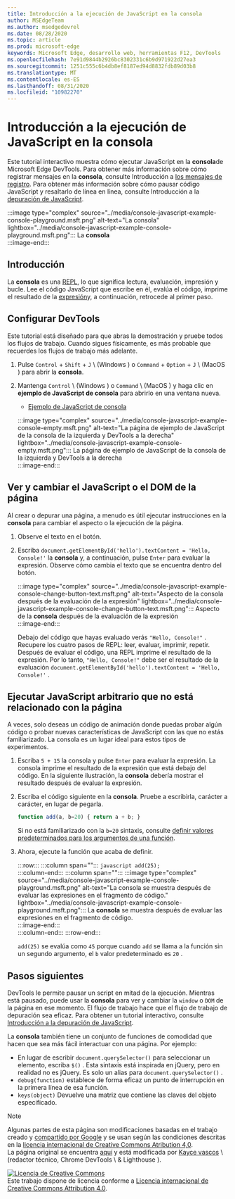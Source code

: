 ```yaml
---
title: Introducción a la ejecución de JavaScript en la consola
author: MSEdgeTeam
ms.author: msedgedevrel
ms.date: 08/28/2020
ms.topic: article
ms.prod: microsoft-edge
keywords: Microsoft Edge, desarrollo web, herramientas F12, DevTools
ms.openlocfilehash: 7e91d9844b2926bc8302331c6b9d971922d27ea3
ms.sourcegitcommit: 1251c555c6b4db8ef8187ed94d8832fdb89d03b8
ms.translationtype: MT
ms.contentlocale: es-ES
ms.lasthandoff: 08/31/2020
ms.locfileid: "10982270"
---
```

<!-- Copyright Kayce Basques 

   Licensed under the Apache License, Version 2.0 (the "License");
   you may not use this file except in compliance with the License.
   You may obtain a copy of the License at

       https://www.apache.org/licenses/LICENSE-2.0

   Unless required by applicable law or agreed to in writing, software
   distributed under the License is distributed on an "AS IS" BASIS,
   WITHOUT WARRANTIES OR CONDITIONS OF ANY KIND, either express or implied.
   See the License for the specific language governing permissions and
   limitations under the License.  -->







# Introducción a la ejecución de JavaScript en la consola   



Este tutorial interactivo muestra cómo ejecutar JavaScript en la **consola**de Microsoft Edge DevTools.  Para obtener más información sobre cómo registrar mensajes en la **consola**, consulte Introducción a [los mensajes de registro][DevToolsConsoleLoggingMessages].  Para obtener más información sobre cómo pausar código JavaScript y resaltarlo de línea en línea, consulte Introducción a la [depuración de JavaScript][DevToolsJavascriptIndex].  

:::image type="complex" source="../media/console-javascript-example-console-playground.msft.png" alt-text="La consola" lightbox="../media/console-javascript-example-console-playground.msft.png":::
   La **consola**  
:::image-end:::  

## Introducción   

La **consola** es una [REPL][WikiReadEvalPrintLoop], lo que significa lectura, evaluación, impresión y bucle.  Lee el código JavaScript que escribe en él, evalúa el código, imprime el resultado de la [expresión][2alityExpressionsVersusStatements]y, a continuación, retrocede al primer paso.  

## Configurar DevTools   

Este tutorial está diseñado para que abras la demostración y pruebe todos los flujos de trabajo.  Cuando sigues físicamente, es más probable que recuerdes los flujos de trabajo más adelante.

1.  Pulse `Control` + `Shift` + `J` \ (Windows \) o `Command` + `Option` + `J` \ (MacOS \) para abrir la **consola**.  
1.  Mantenga `Control` \ (Windows \) o `Command` \ (MacOS \) y haga clic en **ejemplo de JavaScript de consola** para abrirlo en una ventana nueva.  
    
    *   [Ejemplo de JavaScript de consola][GlitchConsoleJavascriptExample]  
    
    :::image type="complex" source="../media/console-javascript-example-console-empty.msft.png" alt-text="La página de ejemplo de JavaScript de la consola de la izquierda y DevTools a la derecha" lightbox="../media/console-javascript-example-console-empty.msft.png":::
       La página de ejemplo de JavaScript de la consola de la izquierda y DevTools a la derecha  
    :::image-end:::  
    
## Ver y cambiar el JavaScript o el DOM de la página   

Al crear o depurar una página, a menudo es útil ejecutar instrucciones en la **consola** para cambiar el aspecto o la ejecución de la página.  
    
1.  Observe el texto en el botón.  
1.  Escriba `document.getElementById('hello').textContent = 'Hello, Console!'` la **consola** y, a continuación, pulse `Enter` para evaluar la expresión.  Observe cómo cambia el texto que se encuentra dentro del botón.  
    
    :::image type="complex" source="../media/console-javascript-example-console-change-button-text.msft.png" alt-text="Aspecto de la consola después de la evaluación de la expresión" lightbox="../media/console-javascript-example-console-change-button-text.msft.png":::
       Aspecto de la **consola** después de la evaluación de la expresión  
    :::image-end:::  
    
    Debajo del código que hayas evaluado verás `"Hello, Console!"` .  Recupere los cuatro pasos de REPL: leer, evaluar, imprimir, repetir.  Después de evaluar el código, una REPL imprime el resultado de la expresión.  Por lo tanto, `"Hello, Console!"` debe ser el resultado de la evaluación `document.getElementById('hello').textContent = 'Hello, Console!'` .  
    
## Ejecutar JavaScript arbitrario que no está relacionado con la página   

A veces, solo deseas un código de animación donde puedas probar algún código o probar nuevas características de JavaScript con las que no estás familiarizado.  La consola es un lugar ideal para estos tipos de experimentos.  

1.  Escriba `5 + 15` la consola y pulse `Enter` para evaluar la expresión. La consola imprime el resultado de la expresión que está debajo del código.  En la siguiente ilustración, la **consola** debería mostrar el resultado después de evaluar la expresión.  

1.  Escriba el código siguiente en la **consola**.  Pruebe a escribirla, carácter a carácter, en lugar de pegarla.  
    
    ```javascript
    function add(a, b=20) { return a + b; }
    ```  
    
    Si no está familiarizado con la `b=20` sintaxis, consulte [definir valores predeterminados para los argumentos de una función][Esma6DefaultParameterValues].  
    
1.  Ahora, ejecute la función que acaba de definir.  
    
    :::row:::
       :::column span="":::
          ```javascript
          add(25);
          ```  
       :::column-end:::
       :::column span="":::
          :::image type="complex" source="../media/console-javascript-example-console-playground.msft.png" alt-text="La consola se muestra después de evaluar las expresiones en el fragmento de código." lightbox="../media/console-javascript-example-console-playground.msft.png":::
             La **consola** se muestra después de evaluar las expresiones en el fragmento de código.  
          :::image-end:::  
       :::column-end:::
    :::row-end:::
    
    `add(25)` se evalúa como `45` porque cuando `add` se llama a la función sin un segundo argumento, el `b` valor predeterminado es `20` .  

## Pasos siguientes   

<!--See [Run JavaScript][DevToolsConsoleReference] to explore more features related to running JavaScript in the Console.  -->  

<!--todo: add console reference (run javascript) section when available  -->  

DevTools le permite pausar un script en mitad de la ejecución.  Mientras está pausado, puede usar la **consola** para ver y cambiar la `window` o `DOM` de la página en ese momento.  El flujo de trabajo hace que el flujo de trabajo de depuración sea eficaz.  Para obtener un tutorial interactivo, consulte [Introducción a la depuración de JavaScript][DevToolsJavascriptIndex].  

La **consola** también tiene un conjunto de funciones de comodidad que hacen que sea más fácil interactuar con una página.  Por ejemplo:  

*   En lugar de escribir `document.querySelector()` para seleccionar un elemento, escriba `$()` .  Esta sintaxis está inspirada en jQuery, pero en realidad no es jQuery.  Es solo un alias para `document.querySelector()` .  
*   `debug(function)` establece de forma eficaz un punto de interrupción en la primera línea de esa función.  
*   `keys(object)` Devuelve una matriz que contiene las claves del objeto especificado.  

<!--See [Console Utilities API Reference][DevToolsConsoleUtilities] to explore all the convenience functions.  -->  

<!--todo: add console utilities api reference section when available  -->  

 



<!-- links -->  

[DevToolsConsoleLoggingMessages]: ./log.md "Introducción a la creación de mensajes de registro en la consola | Microsoft docs"  
[DevToolsConsoleReference]: ./reference.md#run-javascript "Referencia de consola | Microsoft docs"  
[DevToolsConsoleUtilities]: ./utilities.md "Referencia de API de utilidades de consola | Microsoft docs"  
[DevToolsJavascriptIndex]: ../javascript/index.md "Introducción a la depuración de JavaScript en Microsoft Edge DevTools"  

[2alityExpressionsVersusStatements]: https://2ality.com/2012/09/expressions-vs-statements.html "Expresiones frente a instrucciones en JavaScript"  

[Esma6DefaultParameterValues]: https://es6-features.org/index#DefaultParameterValues "Valores de parámetro predeterminados: administración de parámetros ampliada-ECMAScript 6 — características nuevas: información general & la comparación"  

[GlitchConsoleJavascriptExample]: https://microsoft-edge-chromium-devtools.glitch.me/static/console/javascript/index.html "Ejemplo de JavaScript de la consola | Intento"  

[WikiReadEvalPrintLoop]: https://en.wikipedia.org/wiki/Read–eval–print_loop "Lectura: eval – imprimir bucle-Wikipedia"  

> [!NOTE]
> Algunas partes de esta página son modificaciones basadas en el trabajo creado y [compartido por Google][GoogleSitePolicies] y se usan según las condiciones descritas en la [licencia internacional de Creative Commons Atribution 4,0][CCA4IL].  
> La página original se encuentra [aquí](https://developers.google.com/web/tools/chrome-devtools/console/javascript) y está modificada por [Kayce vascos][KayceBasques] \ (redactor técnico, Chrome DevTools \ & Lighthouse \).  

[![Licencia de Creative Commons][CCby4Image]][CCA4IL]  
Este trabajo dispone de licencia conforme a [Licencia internacional de Creative Commons Attribution 4.0][CCA4IL].  

[CCA4IL]: https://creativecommons.org/licenses/by/4.0  
[CCby4Image]: https://i.creativecommons.org/l/by/4.0/88x31.png  
[GoogleSitePolicies]: https://developers.google.com/terms/site-policies  
[KayceBasques]: https://developers.google.com/web/resources/contributors/kaycebasques  
